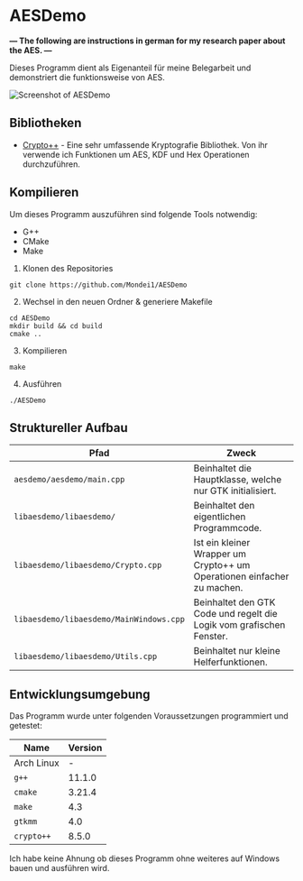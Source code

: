 # AESDemo
**— The following are instructions in german for my research paper about the AES. —**

Dieses Programm dient als Eigenanteil für meine Belegarbeit und demonstriert die funktionsweise von AES.

![Screenshot of AESDemo](https://github.com/Mondei1/AESDemo/tree/main/img/screenshot.png?raw=true)

## Bibliotheken
* [Crypto++](https://cryptopp.com/) - Eine sehr umfassende Kryptografie Bibliothek. Von ihr verwende ich Funktionen
um AES, KDF und Hex Operationen durchzuführen.

## Kompilieren
Um dieses Programm auszuführen sind folgende Tools notwendig:
* G++
* CMake
* Make

1. Klonen des Repositories
```shell
git clone https://github.com/Mondei1/AESDemo
```

2. Wechsel in den neuen Ordner & generiere Makefile
```shell
cd AESDemo
mkdir build && cd build
cmake ..
```

3. Kompilieren
```shell
make
```

4. Ausführen
```shell
./AESDemo
```

## Struktureller Aufbau
| Pfad       	                            | Zweck 	|
|------------	                            |---------	|
|`aesdemo/aesdemo/main.cpp`                 | Beinhaltet die Hauptklasse, welche nur GTK initialisiert.
|`libaesdemo/libaesdemo/`                   | Beinhaltet den eigentlichen Programmcode.
|`libaesdemo/libaesdemo/Crypto.cpp`         | Ist ein kleiner Wrapper um Crypto++ um Operationen einfacher zu machen.
|`libaesdemo/libaesdemo/MainWindows.cpp`    | Beinhaltet den GTK Code und regelt die Logik vom grafischen Fenster.
|`libaesdemo/libaesdemo/Utils.cpp`          | Beinhaltet nur kleine Helferfunktionen.

## Entwicklungsumgebung
Das Programm wurde unter folgenden Voraussetzungen programmiert und getestet:

| Name       	| Version 	|
|------------	|---------	|
| Arch Linux 	| -       	|
| `g++`      	| 11.1.0  	|
| `cmake`    	| 3.21.4  	|
| `make`     	| 4.3     	|
| `gtkmm`       | 4.0       | 
| `crypto++`    | 8.5.0

Ich habe keine Ahnung ob dieses Programm ohne weiteres auf Windows bauen und ausführen wird.